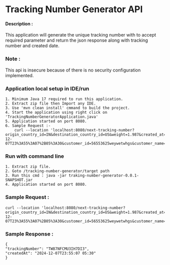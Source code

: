 # Tracking Number Generator API

#### Description : 
This application will generate the unique tracking number with to accept required parameter and return the json response along with tracking number and created date. 

### Note : 
This api is insecure because of there is no security configuration implemented.
### Application local setup in IDE/run
    1. Minimum Java 17 required to run this application.
    2. Extract zip file then Import any IDE.
    3. Use 'mvn clean install' cmmand to build the project.
    4. Start the application using right click on 'TrackingNumberGeneratorApplication.java'
    5. Application started on port 8080.
    6. Sample Request :-
        curl --location 'localhost:8080/next-tracking-number?origin_country_id=IN&destination_country_id=US&weight=1.987&created_at=2024-12-07T23%3A55%3A07%2B05%3A30&customer_id=56553625weywetwhgs&customer_name=Alex&customer_slug=test%20mesage'


### Run with command line
    1. Extract zip file.
    2. Goto /tracking-number-generator/target path
    3. Run this cmd : java -jar traking-number-generator-0.0.1-SNAPSHOT.jar
    4. Application started on port 8080.

### Sample Request : 
    curl --location 'localhost:8080/next-tracking-number?origin_country_id=IN&destination_country_id=US&weight=1.987&created_at=2024-12-07T23%3A55%3A07%2B05%3A30&customer_id=56553625weywetwhgs&customer_name=Alex&customer_slug=test%20mesage'
### Sample Response : 
    {
    "trackingNumber": "TW87NFCMU3IH7DI3",
    "createdAt": "2024-12-07T23:55:07 05:30"
    }
